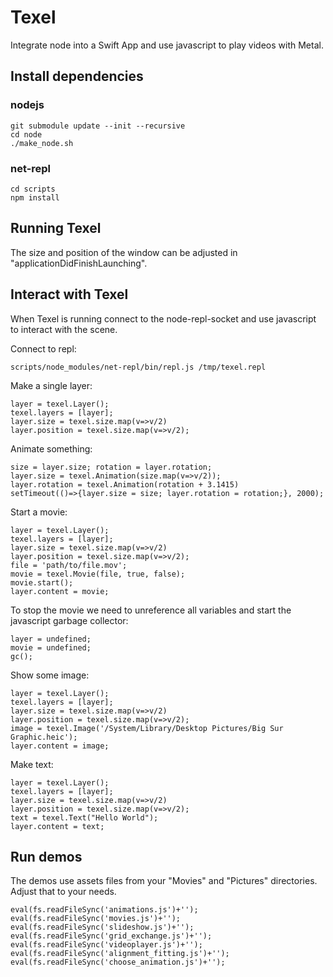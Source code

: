 # Texel

Integrate node into a Swift App and use javascript to play videos with Metal.

## Install dependencies

### nodejs

    git submodule update --init --recursive
    cd node
    ./make_node.sh

### net-repl

    cd scripts
    npm install

## Running Texel

The size and position of the window can be adjusted in "applicationDidFinishLaunching".

## Interact with Texel

When Texel is running connect to the node-repl-socket and use javascript to
interact with the scene.

Connect to repl:

    scripts/node_modules/net-repl/bin/repl.js /tmp/texel.repl

Make a single layer:

    layer = texel.Layer();
    texel.layers = [layer];
    layer.size = texel.size.map(v=>v/2)
    layer.position = texel.size.map(v=>v/2);

Animate something:

    size = layer.size; rotation = layer.rotation;
    layer.size = texel.Animation(size.map(v=>v/2));
    layer.rotation = texel.Animation(rotation + 3.1415)
    setTimeout(()=>{layer.size = size; layer.rotation = rotation;}, 2000);

Start a movie:

    layer = texel.Layer();
    texel.layers = [layer];
    layer.size = texel.size.map(v=>v/2)
    layer.position = texel.size.map(v=>v/2);
    file = 'path/to/file.mov';
    movie = texel.Movie(file, true, false);
    movie.start();
    layer.content = movie;

To stop the movie we need to unreference all variables and start the javascript garbage collector:

    layer = undefined;
    movie = undefined;
    gc();

Show some image:

    layer = texel.Layer();
    texel.layers = [layer];
    layer.size = texel.size.map(v=>v/2)
    layer.position = texel.size.map(v=>v/2);
    image = texel.Image('/System/Library/Desktop Pictures/Big Sur Graphic.heic');
    layer.content = image;

Make text:

    layer = texel.Layer();
    texel.layers = [layer];
    layer.size = texel.size.map(v=>v/2)
    layer.position = texel.size.map(v=>v/2);
    text = texel.Text("Hello World");
    layer.content = text;

## Run demos

The demos use assets files from your "Movies" and "Pictures" directories.
Adjust that to your needs.

    eval(fs.readFileSync('animations.js')+'');
    eval(fs.readFileSync('movies.js')+'');
    eval(fs.readFileSync('slideshow.js')+'');
    eval(fs.readFileSync('grid_exchange.js')+'');
    eval(fs.readFileSync('videoplayer.js')+'');
    eval(fs.readFileSync('alignment_fitting.js')+'');
    eval(fs.readFileSync('choose_animation.js')+'');

